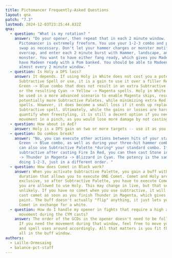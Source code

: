 ```yaml
---
title: Pictomancer Frequently-Asked Questions
layout: qna
patch: "7.3"
lastmod: 2024-12-03T23:25:44.832Z
qna:
  - question: "What is my rotation? "
    answer: "Do your opener, then repeat that in each 2 minute window. Between them,
      Pictomancer is extremely freeform. You use your 1-2-3 combo and palette
      swap as necessary. Don't let your hammer charges or monster motifs
      overcap, and enter each 2 minute burst with Hammer, landscape, and a
      monster. You want to have either fang ready, which gives you Madeen, or
      have Madeen ready with a Pom banked. You should be able to Madeen in
      almost every 2 minute window. "
  - question: Is Holy a DPS loss?
    answer: It depends. If using Holy in White does not cost you a potential
      Subtractive Spell or use, it is a gain to use it over a filler Red ->
      Green -> Blue combo that does not result in an extra Subtractive Palete,
      or the resulting Cyan -> Yellow -> Magenta spells. Holy in White can also
      be used in a more advanced scenario to enable Magenta skips, resulting in
      potentially more Subtractive Paletes, while minimizing extra Red and Green
      spells. However, it does become a small loss if it ends up replacing a
      Subtractive spell. Ultimately, while the gains or losses are hard to
      quantify when freestyling, it is still a decent option if you need
      movement in a pinch, as you would lose more damage by not casting.
  - question: How about in AoE?
    answer: Holy is a DPS gain on two or more targets -- use it as you'd like!
  - question: Do combos break?
    answer: "No, you can execute other actions between hits of your standard Red ->
      Green -> Blue combo, as well as during your three-hit hammer combo. You
      can also use Subtractive Palette *during* your standard combo. If you use
      subtractive after casting Fire In Red, you can then cast Stone in Yellow
      -> Thunder in Magenta -> Blizzard in Cyan. The potency is the same as
      doing 1-2-3, just in a different order. "
  - question: How does Comet in Black work?
    answer: When you activate Subtractive Palette, you gain a buff with an infinite
      duration that allows you to execute ONE Comet. Comet and Holy are mutually
      exclusive, so after Subtractive Palette, you have to execute Comet before
      you are allowed to use Holy. This may change in live, but that seems
      unlikely. If you have no comet when you use subtractive, it will let you
      cast comet as soon as you finish Thunder in Magenta, which gives a white
      paint. The buff doesn't actually "flip" anything, it just lets you cast
      Comet in exchange for a white.
  - question: How do I handle my opener in fights that require a high amount of
      movement during the CYM casts?
    answer: The order of the GCDs in the opener doesn't need to be followed exactly.
      If you need the movement during that window, feel free to move your hammer
      and spell uses around accordingly. All that matters is you fit the skills
      all in the buff window.
authors:
  - Laille-Ormesaing
  - balance-pct-staff
---
```

